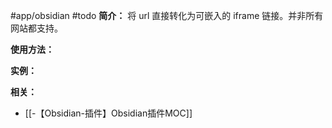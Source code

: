 #app/obsidian #todo 
**简介：**
将 url 直接转化为可嵌入的 iframe 链接。并非所有网站都支持。

**使用方法：**


**实例：**


**相关：**
* [[-【Obsidian-插件】Obsidian插件MOC]]
